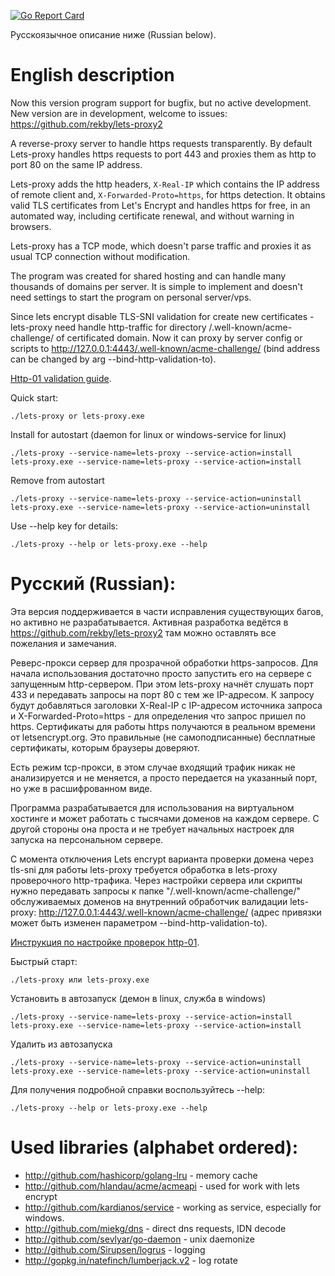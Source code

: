 [![Go Report Card](https://goreportcard.com/badge/github.com/rekby/lets-proxy)](https://goreportcard.com/report/github.com/rekby/lets-proxy)

Русскоязычное описание ниже (Russian below).

English description
===================
Now this version program support for bugfix, but no active development.
New version are in development, welcome to issues: https://github.com/rekby/lets-proxy2

A reverse-proxy server to handle https requests transparently. By default Lets-proxy handles
https requests to port 443 and proxies them as http to port 80 on the same IP address.

Lets-proxy adds the http headers, `X-Real-IP` which contains the IP address
of remote client and, `X-Forwarded-Proto=https`, for https detection. It obtains valid TLS certificates from Let's Encrypt and
handles https for free, in an automated way, including certificate renewal, and without warning in browsers.

Lets-proxy has a TCP mode, which doesn't parse traffic and proxies it as usual TCP connection without modification.

The program was created for shared hosting and can handle many thousands of domains per server. It is simple to implement and doesn't need settings to start the program on personal server/vps.

Since lets encrypt disable TLS-SNI validation for create new certificates - lets-proxy need handle http-traffic for directory /.well-known/acme-challenge/ of certificated domain. Now it can proxy by server config or scripts to http://127.0.0.1:4443/.well-known/acme-challenge/ (bind address can be changed by arg --bind-http-validation-to). 

[Http-01 validation guide](https://github.com/rekby/lets-proxy/wiki/Proxy-http-01-validation).

Quick start:

    ./lets-proxy or lets-proxy.exe
    
Install for autostart (daemon for linux or windows-service for linux)
    
    ./lets-proxy --service-name=lets-proxy --service-action=install
    lets-proxy.exe --service-name=lets-proxy --service-action=install
    

Remove from autostart

    ./lets-proxy --service-name=lets-proxy --service-action=uninstall
    lets-proxy.exe --service-name=lets-proxy --service-action=uninstall

Use --help key for details:

    ./lets-proxy --help or lets-proxy.exe --help


Русский (Russian):
==================

Эта версия поддерживается в части исправления существующих багов, но активно не разрабатывается.
Активная разработка ведётся в https://github.com/rekby/lets-proxy2 там можно оставлять все пожелания и замечания.


Реверс-прокси сервер для прозрачной обработки https-запросов. Для начала использования достаточно просто запустить его на сервере с 
запущенным http-сервером. При этом lets-proxy начнёт слушать порт 433 и передавать запросы на порт 80 с тем же IP-адресом.
К запросу будут добавляться заголовки X-Real-IP с IP-адресом источника запроса и X-Forwarded-Proto=https - для определения
что запрос пришел по https. Сертификаты для работы https получаются в реальном времени от letsencrypt.org. Это правильные
(не самоподписанные) бесплатные сертификаты, которым браузеры доверяют.

Есть режим tcp-прокси, в этом случае входящий трафик никак не анализируется и не меняется, а просто передается на указанный порт, но
уже в расшифрованном виде.

Программа разрабатывается для использования на виртуальном хостинге и может работать с тысячами доменов на каждом сервере.
С другой стороны она проста и не требует начальных настроек для запуска на персональном сервере.

С момента отключения Lets encrypt варианта проверки домена через tls-sni для работы lets-proxy требуется обработка в lets-proxy проверочного http-трафика. Через настройки сервера или скрипты нужно передавать запросы к папке "/.well-known/acme-challenge/" обслуживаемых доменов на внутренний обработчик валидации lets-proxy: http://127.0.0.1:4443/.well-known/acme-challenge/ (адрес привязки может быть изменен параметром --bind-http-validation-to).

[Инструкция по настройке проверок http-01](https://github.com/rekby/lets-proxy/wiki/Proxy-http-01-validation).

Быстрый старт:

    ./lets-proxy или lets-proxy.exe

Установить в автозапуск (демон в linux, служба в windows)
    
    ./lets-proxy --service-name=lets-proxy --service-action=install
    lets-proxy.exe --service-name=lets-proxy --service-action=install
    

Удалить из автозапуска

    ./lets-proxy --service-name=lets-proxy --service-action=uninstall
    lets-proxy.exe --service-name=lets-proxy --service-action=uninstall

Для получения подробной справки воспользуйтесь --help:

    ./lets-proxy --help or lets-proxy.exe --help


Used libraries (alphabet ordered):
==================================

* http://github.com/hashicorp/golang-lru - memory cache
* http://github.com/hlandau/acme/acmeapi - used for work with lets encrypt
* http://github.com/kardianos/service - working as service, especially for windows.
* http://github.com/miekg/dns - direct dns requests, IDN decode
* http://github.com/sevlyar/go-daemon - unix daemonize
* http://github.com/Sirupsen/logrus - logging
* http://gopkg.in/natefinch/lumberjack.v2 - log rotate
